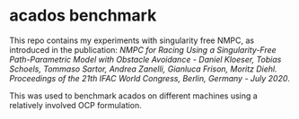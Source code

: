 # acados benchmark
This repo contains my experiments with singularity free NMPC, as introduced in 
the publication: *NMPC for Racing Using a Singularity-Free Path-Parametric Model
 with Obstacle Avoidance - Daniel Kloeser, Tobias Schoels, Tommaso Sartor, Andrea Zanelli, Gianluca Frison, Moritz Diehl. Proceedings of the 21th IFAC World Congress, Berlin, Germany - July 2020*. 

This was used to benchmark acados on different machines using a relatively involved 
OCP formulation.
